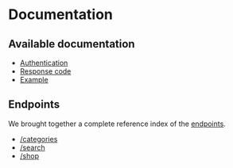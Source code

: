 # Documentation

Available documentation
-------------------------

* [Authentication](authentication.md)
* [Response code](response_code.md)
* [Example](example.md)

Endpoints
---------

We brought together a complete reference index of the [endpoints](enpoints/index.md).

* [/categories](endpoints/categories.md)
* [/search](endpoints/search.md)
* [/shop](endpoints/shops/shops.md)
